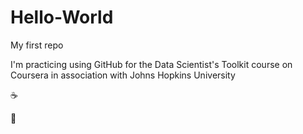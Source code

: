 # Hello-World
My first repo

I'm practicing using GitHub
for the Data Scientist's Toolkit course on Coursera
in association with Johns Hopkins University

:coffee:

:beer:
